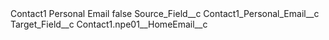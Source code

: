 <?xml version="1.0" encoding="UTF-8"?>
<CustomMetadata xmlns="http://soap.sforce.com/2006/04/metadata" xmlns:xsi="http://www.w3.org/2001/XMLSchema-instance" xmlns:xsd="http://www.w3.org/2001/XMLSchema">
    <label>Contact1 Personal Email</label>
    <protected>false</protected>
    <values>
        <field>Source_Field__c</field>
        <value xsi:type="xsd:string">Contact1_Personal_Email__c</value>
    </values>
    <values>
        <field>Target_Field__c</field>
        <value xsi:type="xsd:string">Contact1.npe01__HomeEmail__c</value>
    </values>
</CustomMetadata>
